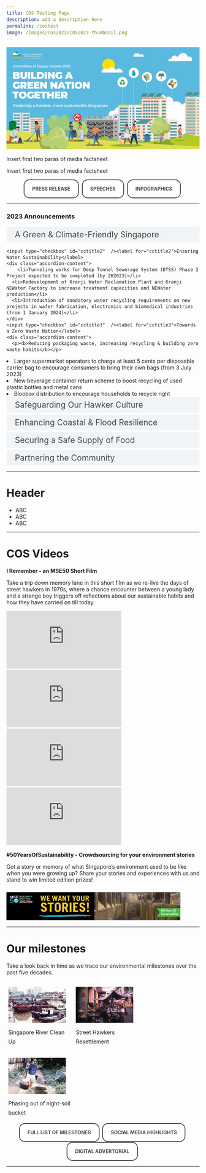 ```yaml
---
title: COS Testing Page
description: add a description here
permalink: /costest
image: /images/cos2023/COS2023-thumbnail.png
---
```

<style>
/*--------------------------------------------------------------
STYLING FOR INTRO
--------------------------------------------------------------*/

.img-icon {
 max-width: 90% !important;
margin-top: 10px !important;
}
 
.column {
  float: left;
  width: 33%;
  margin: 5px;
}

.icon-desc {
 line-height: 1.5rem !important;
 margin: 10px 0px !important;
 }
 
/* Clear floats after the columns */
.row:after {
  content: "";
  display: table;
  clear: both;
}
 
@media screen and (max-width: 600px) {
  .column {
    width: 75%;
    margin-left: 12.5%;
  }
}
/*--------------------------------------------------------------
STYLING FOR BUTTONS
--------------------------------------------------------------*/
 
.button {
  cursor: pointer;
  -webkit-backface-visibility: hidden;
  backface-visibility: hidden;
  font: inherit;
  border: none;
  position: relative;
  transition: 300ms ease;
  color: #484848 !important;
  text-transform: uppercase;
  background: #ffffff;
  padding: 15px 20px;
  border: 2px solid #484848;
  display: inline-block;
  transition: all 0.4s ease 0s;
  border-radius: 15px;
  font-weight: bold;
  text-decoration: none !important;
  font-size:0.9em;
}
.button:before {
  transition: 300ms ease;
  position: absolute;
  display: block;
  content: "";
  transform: translateZ(-40px);
  -webkit-backface-visibility: hidden;
  backface-visibility: hidden;
  height: calc(100% - 20px);
  width: calc(100% - 20px);
  border-radius: 100px;
  left: 10px;
  top: 16px;
}
.button:hover {
  transform: translateZ(55px);
  color: #ffffff !important;
  background: #4a96b0;
  border-color: #4a96b0 !important;
  transition: all 0.4s ease 0s;
  text-decoration: none;
}
.button:hover:before {
  transform: translateZ(-45px);
}
.button:active {
  transform: translateZ(20px);
}
.button:active:before {
  transform: translateZ(-20px);
  top: 10px;
}
	
/*--------------------------------------------------------------
STYLING FOR ACCORDIAN
--------------------------------------------------------------*/
 input {
	display: none;
}
label {
	display: block;
	padding: 8px 22px;
	margin: 0 0 5px 0;
	cursor: pointor;
	background: #F0F4F6;
	border-radius: 3px;
	color: #484848;
	transition: ease .5s;
	font-size: 1.5em;
}

label:hover {
	background: #4a96b0;
	color: #FFF;
}

.accordion-content {
	/* background: #E2E5F6; */
	padding: 10px 0px 30px 30px;
	/* border: 1px solid #484848; */
	margin: 0 0 1px 0;
	border-radius: 3px;
}

input + label + .accordion-content {
	display: none;
}

input:checked + label + .accordion-content {
	display: none;
}

input:checked + label + .accordion-content {
	display: block;
}
</style>
<img src="/images/cos2023/COS2023-Thumbnail.png" class="mse50-logo"><br>

<p>Insert first two paras of media factsheet</p>
<p>Insert first two paras of media factsheet</p>

<div>
<center>
	  <a class="button" href="xxx" target="_blank">Press Release</a>&nbsp; 
	  <a class="button" href="/news/committee-of-supply/" target="_blank">Speeches</a>&nbsp;
	  <a class="button" href="xxxx/" target="_blank">Infographics</a>&nbsp;
</center>
</div>

<hr> 

<h3 id="carbon-emissions">2023 Announcements</h3>
<div>
  	<input type="checkbox" id="cctitle1"  /><label for="cctitle1">A Green & Climate-Friendly Singapore</label>
	<div class="accordion-content">
      <p><b>Public Sector leading the way in environmental sustainability</p></b>
      <p><li>Annual GreenGov.SG report on Government's efforts, progress and plans (from 2023)</li>
  <li> Statutory Boards to publish annual environmental sustainability disclosures on their efforts, progress and plans (from 2024)</li>
  <li>Up to 5% of evaluation points to be set aside for environmental sustainability for large Government construction and ICT tenders (starting in 2024)</li>
  <li>PUB has committed to achieving net zero emissions around 2045 through 3Rs strategy - Replace, Reduce, Remove</li></p>
		<p><b>Supporting our Households & Companies to be more energy efficient</b></p>
  <p><li>Helping households make more informed decisions</li>
    - Energy labels will be introduced for more appliances<br>
    - Energy standards for appliances will be raised over the next two years</p>
  <li>Extension and expansion of the Climate Friendly Households Programme. More details will be released later this year.</li>
  <li>Enhancement of Energy Efficiency Fund (E2F) to provide manufacturing SMEs more certainty when investing in energy efficient technologies and simpler grant application process</li></p>
	</div>
	
  	<input type="checkbox" id="cctitle2"  /><label for="cctitle2">Ensuring Water Sustainability</label>
	<div class="accordion-content">
		<li>Tunneling works for Deep Tunnel Sewerage System (DTSS) Phase 2 Project expected to be completed (by 2H2023)</li>
      <li>Redevelopment of Kranji Water Reclamation Plant and Kranji NEWater Factory to increase treatment capacities and NEWater production</li>
      <li>Introduction of mandatory water recycling requirements on new projects in wafer fabrication, electronics and biomedical industries (from 1 January 2024)</li>
	</div>
  	<input type="checkbox" id="cctitle3"  /><label for="cctitle3">Towards a Zero Waste Nation</label>
	<div class="accordion-content">
      <p><b>Reducing packaging waste, increasing recycling & building zero waste habits</b></p>
<li>Larger supermarket operators to charge at least 5 cents per disposable carrier bag to encourage consumers to bring their own bags (from 3 July 2023)</li>
      <li>New beverage container return scheme to boost recycling of used plastic bottles and metal cans</li>
      <li>Bloobox distribution to encourage households to recycle right</li>
	</div>
		
</div>	
		<input type="checkbox" id="cctitle4"  /><label for="cctitle4">Safeguarding Our Hawker Culture</label>
	<div class="accordion-content">
		<p>
          <b>New & upgraded hawker centres</b>
      </p>
      <li>Two new hawker centres (Buangkok and Woodleigh Village), and a refreshed hawker centre (Jurong West) will be operational in 2023</li></p>
      <p>
        <b>Sustaining the hawker trade</b> 
        <li>Ongoing programmes such as Hawkers' Development Programme will be enhanced</li></p>
        <p>
          <b>Raising hawkers' productivity</b></p>
          <li>Expansion of hawkers' Productivity Grant from $5,000 to $7,000 to cover stall-level digital solutions (extended to FY2025)</li>
          <li>Enhancement of Productive Hawker Centres Programme to cover co-funding for Cleaning Process Automation solutions (extended to FY2028)</li>
	</div>
	
</div>	
	<input type="checkbox" id="cctitle5"  /><label for="cctitle5">Enhancing Coastal & Flood Resilience</label>
	<div class="accordion-content">
		<li>New Coastal Protection and Flood Management Research Programme to support development of innovative coastal protection and flood management solutions</li>
      <li>Ongoing site-specific studies will cover half of Singapore's coastline when new study at North-west coast (Lim Chu Kang) and Sungei Kadut area) commences in second half of 2023</li>
      <li>Ongoing drainage improvement works at 25 locations to enhance flood resilience</li>
          
	</div>
	
</div>	
	<input type="checkbox" id="cctitle6"  /><label for="cctitle6">Securing a Safe Supply of Food</label>
	<div class="accordion-content">
      <p><b>Diversifying our food import sources</b>
      <li>Increased our food supply sources from 172 countries and regions in 2019 to 183 in 2022</li></p>
      <p>
        <b>Growing local</b>
      
      <li>Launch first land tender for wider range of food types (e.g. fruited vegetables and mushrooms) in 2H2023</li>
      <li>Continue efforts to transform the Lim Chu Kang region through masterplanning</li></p>
      <p>
        <b>Developing a skilled agri-food workforce</b>
     
      <li>New ITE Work-Study Diploma in Agriculture and Aquaculture Technology (from April 2023) </li> </p>
      <p>
        <b>New Alliance for Action (AfA)</b>
        <li>Explore solutions to raise demand for local produce</li>
      </p>
      <p>
        <b>A more productive & sustainable aquaculture sector</b>
        <li>SFA's Marine Aquaculture Centre as key research campus of Aquapolis for aquaculture research and innovation</li>
        <li>Pre-planning study on integrating future research facilities with aquaculture infrastructure</li>
      </p>
      <p><b>Leveraging Science, Data & Technology to enhance food safety</b>
        <li>Development of Whole Genome Sequencing analytics to better identify causes of foodborne diseases</li>
        <li>$23 million set aside under the Singapore Food Story R&D Programme 2.0 to build new food safety capabilities</li>
      </p>
	</div>
	
</div>	
	<input type="checkbox" id="cctitle7"  /><label for="cctitle7">Partnering the Community</label>
	<div class="accordion-content">
		<p>
          <b>Green Action for Communities (GAC)</b>
          <li>Galvanise community participation to develop action plans for sustainability initiatives</li>
          <li>700 GAC group members engaged through workshops and deep dives</li>
          <li>More deep dives to be rolled out over the next few months</li>
      </p>
      <p><b>SG Eco Fund</b>
        <li>Supported over 180 ground-up community projects on sustainability</li>
        <li>Individuals and groups are invited to apply for funding to implement projects with the community</li>
      </p>
	</div>
	
</div>	
<hr>

<h1>Header</h1>

* ABC
* ABC
* ABC



<hr>

<h1>COS Videos</h1>
<p><strong>I Remember - an MSE50 Short Film</strong></p>
<p>Take a trip down memory lane in this short film as we re-live the days of street hawkers in 1970s, where a chance encounter between a young lady and a strange boy triggers off reflections about our sustainable habits and how they have carried on till today.</p>

<iframe src="https://www.youtube.com/embed/STUnLrfK0as" title="YouTube video player" frameborder="0" allow="accelerometer; autoplay; clipboard-write; encrypted-media; gyroscope; picture-in-picture" allowfullscreen></iframe>
<iframe src="https://www.youtube.com/embed/STUnLrfK0as" title="YouTube video player" frameborder="0" allow="accelerometer; autoplay; clipboard-write; encrypted-media; gyroscope; picture-in-picture" allowfullscreen></iframe>
<iframe src="https://www.youtube.com/embed/STUnLrfK0as" title="YouTube video player" frameborder="0" allow="accelerometer; autoplay; clipboard-write; encrypted-media; gyroscope; picture-in-picture" allowfullscreen></iframe>
<iframe src="https://www.youtube.com/embed/STUnLrfK0as" title="YouTube video player" frameborder="0" allow="accelerometer; autoplay; clipboard-write; encrypted-media; gyroscope; picture-in-picture" allowfullscreen></iframe>
<p></p>

<p><strong>#50YearsOfSustainability - Crowdsourcing for your environment stories</strong></p>
<p>Got a story or memory of what Singapore’s environment used to be like when you were growing up? Share your stories and experiences with us and stand to win limited edition prizes! </p>

<a href="/mse50contest"><img src="images/mse50/UGCWebBanner.png" class="img-icon" alt="web banner"></a>
 

  
<hr>
<h1>Our milestones</h1>

<p>Take a look back in time as we trace our environmental milestones over the past five decades.</p>
<div class="row">
 <div class="column">
 <img src="images/mse50/m4.jpg" class="img-icon" alt="MSE50"><br>
  <p class="icon-desc">Singapore River Clean Up<br></p>
 </div>
 <div class="column">
 <img src="images/mse50/m9.jpg" class="img-icon" alt="MSE50"><br>
  <p class="icon-desc">Street Hawkers Resettlement<br></p>
 </div>
 <div class="column">
 <img src="images/mse50/m12.jpg" class="img-icon" alt="MSE50"><br>
  <p class="icon-desc">Phasing out of night-soil bucket<br></p>
 </div>
</div>


<div>
<center>
	  <a class="button" href="/mse50milestones">Full list of milestones</a>&nbsp; <a class="button" href="https://www.facebook.com/hashtag/mse50" target="_blank">Social Media Highlights</a>&nbsp;  <a class="button" href="https://www.straitstimes.com/singapore/environment/mse-from-newater-to-vertical-farming-key-milestones-singapore-50-year-journey-towards-sustainability" target="_blank">Digital Advertorial</a>&nbsp;
</center>
</div>  
  
 
 <hr>



	
<!-- container end dic -->


